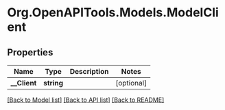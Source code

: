# Org.OpenAPITools.Models.ModelClient
## Properties

Name | Type | Description | Notes
------------ | ------------- | ------------- | -------------
**__Client** | **string** |  | [optional] 

[[Back to Model list]](../README.md#documentation-for-models) [[Back to API list]](../README.md#documentation-for-api-endpoints) [[Back to README]](../README.md)

